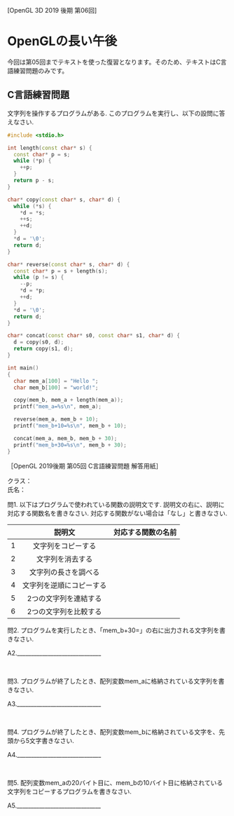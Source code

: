 [OpenGL 3D 2019 後期 第06回]

# OpenGLの長い午後

今回は第05回までテキストを使った復習となります。そのため、テキストはC言語練習問題のみです。

## C言語練習問題

文字列を操作するプログラムがある. このプログラムを実行し、以下の設問に答えなさい.

```c++
#include <stdio.h>

int length(const char* s) {
  const char* p = s;
  while (*p) {
    ++p;
  }
  return p - s;
}

char* copy(const char* s, char* d) {
  while (*s) {
    *d = *s;
    ++s;
    ++d;
  }
  *d = '\0';
  return d;
}

char* reverse(const char* s, char* d) {
  const char* p = s + length(s);
  while (p != s) {
    --p;
    *d = *p;
    ++d;
  }
  *d = '\0';
  return d;
}

char* concat(const char* s0, const char* s1, char* d) {
  d = copy(s0, d);
  return copy(s1, d);
}

int main()
{
  char mem_a[100] = "Hello ";
  char mem_b[100] = "world!";

  copy(mem_b, mem_a + length(mem_a));
  printf("mem_a=%s\n", mem_a);

  reverse(mem_a, mem_b + 10);
  printf("mem_b+10=%s\n", mem_b + 10);

  concat(mem_a, mem_b, mem_b + 30);
  printf("mem_b+30=%s\n", mem_b + 30);
}
```

<div style="page-break-after: always"></div>

［OpenGL 2019後期 第05回 C言語練習問題 解答用紙］

クラス：<br>氏名：

問1. 以下はプログラムで使われている関数の説明文です. 説明文の右に、説明に対応する関数名を書きなさい. 対応する関数がない場合は「なし」と書きなさい.

||説明文 |対応する関数の名前|
|:-:|:-:|:----------:|
|1| 文字列をコピーする ||
|2| 文字列を消去する ||
|3| 文字列の長さを調べる ||
|4| 文字列を逆順にコピーする ||
|5| 2つの文字列を連結する ||
|6| 2つの文字列を比較する ||

問2. プログラムを実行したとき、「mem_b+30=」の右に出力される文字列を書きなさい.

A2.______________________________

<br>

問3. プログラムが終了したとき、配列変数mem_aに格納されている文字列を書きなさい.

A3.______________________________

<br>

問4. プログラムが終了したとき、配列変数mem_bに格納されている文字を、先頭から5文字書きなさい.

A4.______________________________

<br>

問5. 配列変数mem_aの20バイト目に、mem_bの10バイト目に格納されている文字列をコピーするプログラムを書きなさい.

A5.______________________________
